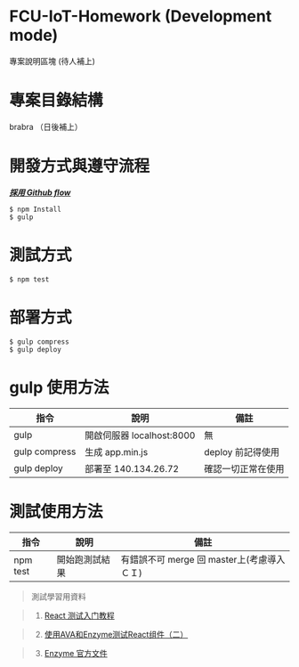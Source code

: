 # FCU-IoT-Homework (Development mode)

專案說明區塊 (待人補上)

# 專案目錄結構

brabra （日後補上）

# 開發方式與遵守流程

**_[採用 Github flow](http://blog.krdai.info/post/17485259496/github-flow)_**

```
$ npm Install
$ gulp
```

# 測試方式
```
$ npm test
```

# 部署方式
```
$ gulp compress
$ gulp deploy
```

# gulp 使用方法
| 指令 | 說明 | 備註
| --- | --- | ---
| gulp | 開啟伺服器 localhost:8000 | 無
| gulp compress | 生成 app.min.js | deploy 前記得使用
| gulp deploy | 部署至 140.134.26.72 | 確認一切正常在使用

# 測試使用方法
| 指令 | 說明 | 備註
| --- | --- | ---
|npm test | 開始跑測試結果 | 有錯誤不可 merge 回 master上(考慮導入ＣＩ)

> 測試學習用資料

> 1. [React 测试入门教程](http://www.ruanyifeng.com/blog/2016/02/react-testing-tutorial.html)

> 2. [使用AVA和Enzyme测试React组件（二）](http://zhaozhiming.github.io/blog/2016/03/29/use-ava-and-enzyme-to-test-react-component-part2/)

> 3. [Enzyme 官方文件](http://airbnb.io/enzyme/)
